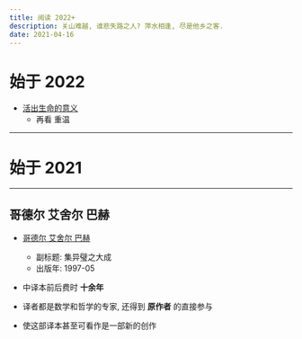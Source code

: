 ```yaml
---
title: 阅读 2022+
description: 关山难越, 谁悲失路之人? 萍水相逢, 尽是他乡之客.
date: 2021-04-16
---
```


# 始于 2022

* [活出生命的意义](https://book.douban.com/subject/5330333/)
  - 再看 重温

------------------

# 始于 2021

------------------

## 哥德尔 艾舍尔 巴赫

* [哥德尔 艾舍尔 巴赫](https://book.douban.com/subject/1291204/)
  - 副标题: 集异璧之大成
  - 出版年: 1997-05

* 中译本前后费时 **十余年**
* 译者都是数学和哲学的专家, 还得到 **原作者** 的直接参与
* 使这部译本甚至可看作是一部新的创作
